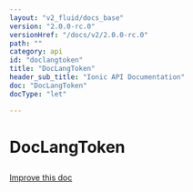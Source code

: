 ```yaml
---
layout: "v2_fluid/docs_base"
version: "2.0.0-rc.0"
versionHref: "/docs/v2/2.0.0-rc.0"
path: ""
category: api
id: "doclangtoken"
title: "DocLangToken"
header_sub_title: "Ionic API Documentation"
doc: "DocLangToken"
docType: "let"

---
```










<h1 class="api-title">
<a class="anchor" name="doc-lang-token" href="#doc-lang-token"></a>

DocLangToken





</h1>

<a class="improve-v2-docs" href="http://github.com/driftyco/ionic/edit/master//src/platform/platform.ts#L859">
Improve this doc
</a>










<!-- @usage tag -->


<!-- @property tags -->



<!-- instance methods on the class -->




<!-- related link --><!-- end content block -->


<!-- end body block -->

